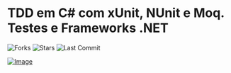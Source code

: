 # TDD em C# com xUnit, NUnit e Moq. Testes e Frameworks .NET

![Forks](https://img.shields.io/github/forks/gustavofabrao/TDD_CSharp_xUnit)
![Stars](https://img.shields.io/github/stars/gustavofabrao/TDD_CSharp_xUnit)
![Last Commit](https://img.shields.io/github/last-commit/gustavofabrao/TDD_CSharp_xUnit)

[![Image](https://img-c.udemycdn.com/course/240x135/2330096_d3dd_4.jpg "TDD em C# com xUnit, NUnit e Moq. Testes e Frameworks .NET")](https://www.udemy.com/course/c-testes-e-frameworks)